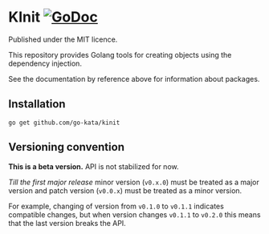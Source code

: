 # KInit [![GoDoc](https://godoc.org/github.com/go-kata/kinit?status.svg)](https://godoc.org/github.com/go-kata/kinit)

Published under the MIT licence.

This repository provides Golang tools for creating objects using the dependency injection.

See the documentation by reference above for information about packages.

## Installation

`go get github.com/go-kata/kinit`

## Versioning convention

**This is a beta version.** API is not stabilized for now.

*Till the first major release* minor version (`v0.x.0`) must be treated as a major version and patch version (`v0.0.x`) must be treated as a minor version.

For example, changing of version from `v0.1.0` to `v0.1.1` indicates compatible changes, but when version changes `v0.1.1` to `v0.2.0` this means that the last version breaks the API.
